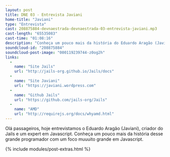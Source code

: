 ```yaml
---
layout: post
title: DNE 03 - Entrevista Javiani
home-title: "Javiani"
type: "Entrevista"
cast: 208875884-devnaestrada-devnaestrada-03-entrevista-javiani.mp3
cast-length: "65535083"
cast-time: "01:08:16"
description: "Conheça um pouco mais da história do Eduardo Aragão (Javiani), criador do Jails e um expert em Javascript"
soundcloud-id: "208875884"
soundcloud-post-image: "000119239744-z0og2h"
links:
  -
    name: "Site Jails"
    url: "http://jails-org.github.io/Jails/docs"
  -
    name: "Site Javiani"
    url: "https://javiani.wordpress.com"
  -
    name: "Github Jails"
    url: "https://github.com/jails-org/Jails"
  -
    name: "AMD"
    url: "http://requirejs.org/docs/whyamd.html"
---
```


Olá passageiros, hoje entrevistamos o Eduardo Aragão (Javiani), criador do Jails e um expert em Javascript. Conheça um pouco mais da história desse grande programador com um foco muuuito grande em Javascript.

{% include modules/post-extras.html %}